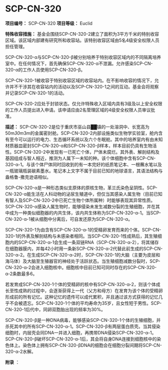 # SCP-CN-320


**项目编号：** SCP-CN-320
**项目等级：** Euclid

**特殊收容措施：** 基金会围绕SCP-CN-320-2建立了面积为3平方千米的特别收容区域。该区域内部建有研究所和收容站。该特别收容区域由5名4级安全权限人员担任管理。

SCP-CN-320-α与SCP-CN-320-β被分别培养于特别收容区域内的不同隔离培养室中。在任何情况下，首先确保SCP-CN-320-α不泄漏。允许感染SCP-CN-320-α的工作人员使用SCP-CN-320-β。

SCP-CN-320-1被收容于特别收容区域的收容站内。在不影响收容的情况下，允许并不干涉其在收容站内的活动以及SCP-CN-320-1之间的互动。基金会将观察并记录SCP-CN-320-1的活动。

SCP-CN-320-2应处于封锁状态。仅允许特殊收入区域内具有3级及以上安全权限的工作人员提出进入申请。该申请应由2名管理区域的4级安全权限人员审议批准。

**描述：** SCP-CN-320-2是位于重庆市巫山县██镇的一处溶洞中、长宽高为50m*30m*3m的金属密封舱。SCP-CN-320-2内部设施类似生物学实验室，舱内含有至今可以运行的电力、生态循环系统以及六个冬眠舱。其中的培养室内有由未知材质器皿密封SCP-CN-320-α和SCP-CN-320-β样本，样本目前仍具有生物活性。SCP-CN-320-2中发现有一已死亡个体，尸体未腐烂。其外表、解剖结构及基因组成与智人相近，推测为人属下一未知的种。该个体细胞中含有SCP-CN-320-α-1。与该个体尸体同时回收到的有一本完好的纸质笔记本、一根蘸水笔以及一瓶玻璃瓶装碳素墨水。笔记本上文字不属于目前已知的地球语言，其语法结构与盎格鲁-撒克逊语相似。

SCP-CN-320-α是一种形态类似支原体的原核生物，革兰氏染色呈阴性。SCP-CN-320-α能生活在人科动物的泌尿生殖道中，但仅当其感染人属生物（目前已知有智人及SCP-CN-320-2中已死亡生物个体所属种）时能够表现其异常性质。SCP-CN-320-α感染人属生物时，能够侵染未发生减数分裂的生殖细胞，并在其中成为一种类似细胞器的内共生体，该内共生体称为SCP-CN-320-α-1。当SCP-CN-320-α-1被从细胞中分离后，可自发还原为SCP-CN-320-α。

SCP-CN-320-1为由含有SCP-CN-320-α-1的受精卵发育而来的个体。SCP-CN-320-1的外表及解剖结构与未感染者相同。当SCP-CN-320-1性成熟后，其生殖细胞内的SCP-CN-320-α-1会生成一条双链RNA（SCP-CN-320-α-2），将其储存在细胞器膜内，并每42小时用一条新SCP-CN-320-α-2代替此前生成的SCP-CN-320-α-2。在生成SCP-CN-320-α-2时，SCP-CN-320-1的大脑（主要为皮层和海马体）及大脑至生殖器官的神经处于活跃状态。当生殖细胞减数分裂时，SCP-CN-320-α-2会进入细胞核中。细胞核中目前已知可同时存在的SCP-CN-320-α-2条数最多6。

若发育成SCP-CN-320-1个体的受精卵的核中有SCP-CN-320-α-2，则该个体成长至性成熟的过程中，会逐渐获得上一代（父方和母方）在发育为该个体的受精卵形成前的所有记忆。这种记忆的遗传可以成代累积，并且通过该方式获得的记忆几乎不会被遗忘。SCP-CN-320-1个体的平均寿命为35岁，且女性短于男性。SCP-CN-320-1后代中，同卵双胞胎出现的频率为30%。

SCP-CN-320-β是一种DNA病毒，能够感染SCP-CN-320-1个体的生殖细胞，并杀死其中的所有SCP-CN-320-α-1。SCP-CN-320-β有两层蛋白质壳。当其侵染细胞时，内层壳会同DNA一并进入细胞，再携带DNA侵染SCP-CN-320-α-1。SCP-CN-320-β破坏SCP-CN-320-α-1后，其会将自身DNA连接到细胞核中的染色体上。染色体上拥有SCP-CN-320-βDNA的细胞会在细胞分裂间期将SCP-CN-320-α-2水解。

**附录** ：



